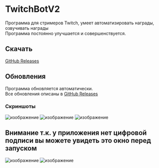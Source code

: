 # TwitchBotV2

Программа для стримеров Twitch, умеет автоматизировать награды, озвучивать награды<br>
Программа постоянно улучшается и совершенствуется.

## Скачать

[GitHub Releases](https://github.com/Siptrixed/TwitchBotV2/releases)

## Обновления

Программа обновляется автоматически. <br>
Все обновления описаны в [GitHub Releases](https://github.com/Siptrixed/TwitchBotV2/releases)

### Скриншоты
![изображение](https://user-images.githubusercontent.com/94737852/181636824-61a93c98-0ba6-48e9-abae-d0056810de53.png)
![изображение](https://user-images.githubusercontent.com/94737852/181636780-837292ed-bd59-476e-a50b-c745e7308b12.png)
![изображение](https://user-images.githubusercontent.com/94737852/181637014-77527764-e736-4fa9-b863-bfe8f4a03c07.png)

## Внимание т.к. у приложения нет цифровой подписи вы можете увидеть это окно перед запуском
![изображение](https://user-images.githubusercontent.com/94737852/182029121-6b60f8ba-60fd-40b6-9026-b851d7c9f215.png)
![изображение](https://user-images.githubusercontent.com/94737852/182029126-7b917248-bd16-43ec-b127-07d44c96a298.png)

